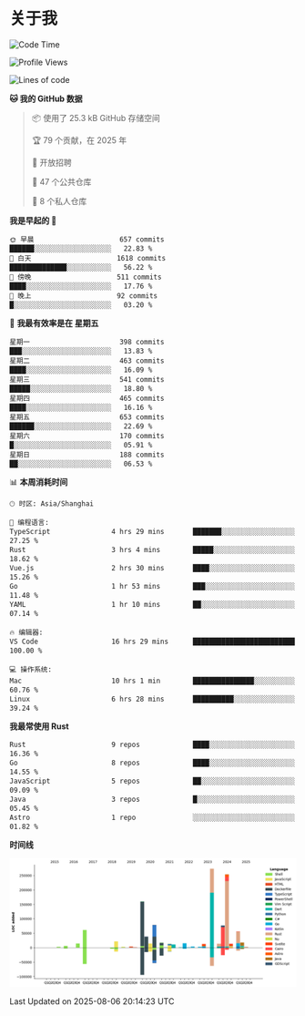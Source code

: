 # 关于我

<!--START_SECTION:waka-->
![Code Time](http://img.shields.io/badge/Code%20Time-4%2C018%20hrs%204%20mins-blue)

![Profile Views](http://img.shields.io/badge/%E4%B8%AA%E4%BA%BA%E8%B5%84%E6%96%99%E8%A7%82%E7%9C%8B%E6%AC%A1%E6%95%B0-0-blue)

![Lines of code](https://img.shields.io/badge/%E4%BB%8E%E3%80%8CHello%20World%E3%80%8D%E8%B5%B7%E6%88%91%E5%B7%B2%E7%BB%8F%E5%86%99%E4%BA%86-1.2%20million%20%E8%A1%8C%E4%BB%A3%E7%A0%81-blue)

**🐱 我的 GitHub 数据** 

> 📦  使用了 25.3 kB GitHub 存储空间 
 > 
> 🏆 79 个贡献，在 2025 年
 > 
> 💼 开放招聘
 > 
> 📜 47 个公共仓库 
 > 
> 🔑 8 个私人仓库 
 > 
**我是早起的 🐤** 

```text
🌞 早晨                     657 commits         ██████░░░░░░░░░░░░░░░░░░░   22.83 % 
🌆 白天                     1618 commits        ██████████████░░░░░░░░░░░   56.22 % 
🌃 傍晚                     511 commits         ████░░░░░░░░░░░░░░░░░░░░░   17.76 % 
🌙 晚上                     92 commits          █░░░░░░░░░░░░░░░░░░░░░░░░   03.20 % 
```
📅 **我最有效率是在 星期五** 

```text
星期一                      398 commits         ███░░░░░░░░░░░░░░░░░░░░░░   13.83 % 
星期二                      463 commits         ████░░░░░░░░░░░░░░░░░░░░░   16.09 % 
星期三                      541 commits         █████░░░░░░░░░░░░░░░░░░░░   18.80 % 
星期四                      465 commits         ████░░░░░░░░░░░░░░░░░░░░░   16.16 % 
星期五                      653 commits         ██████░░░░░░░░░░░░░░░░░░░   22.69 % 
星期六                      170 commits         █░░░░░░░░░░░░░░░░░░░░░░░░   05.91 % 
星期日                      188 commits         ██░░░░░░░░░░░░░░░░░░░░░░░   06.53 % 
```


📊 **本周消耗时间** 

```text
🕑︎ 时区: Asia/Shanghai

💬 编程语言: 
TypeScript               4 hrs 29 mins       ███████░░░░░░░░░░░░░░░░░░   27.25 % 
Rust                     3 hrs 4 mins        █████░░░░░░░░░░░░░░░░░░░░   18.62 % 
Vue.js                   2 hrs 30 mins       ████░░░░░░░░░░░░░░░░░░░░░   15.26 % 
Go                       1 hr 53 mins        ███░░░░░░░░░░░░░░░░░░░░░░   11.48 % 
YAML                     1 hr 10 mins        ██░░░░░░░░░░░░░░░░░░░░░░░   07.14 % 

🔥 编辑器: 
VS Code                  16 hrs 29 mins      █████████████████████████   100.00 % 

💻 操作系统: 
Mac                      10 hrs 1 min        ███████████████░░░░░░░░░░   60.76 % 
Linux                    6 hrs 28 mins       ██████████░░░░░░░░░░░░░░░   39.24 % 
```

**我最常使用 Rust** 

```text
Rust                     9 repos             ████░░░░░░░░░░░░░░░░░░░░░   16.36 % 
Go                       8 repos             ████░░░░░░░░░░░░░░░░░░░░░   14.55 % 
JavaScript               5 repos             ██░░░░░░░░░░░░░░░░░░░░░░░   09.09 % 
Java                     3 repos             █░░░░░░░░░░░░░░░░░░░░░░░░   05.45 % 
Astro                    1 repo              ░░░░░░░░░░░░░░░░░░░░░░░░░   01.82 % 
```



**时间线**

![Lines of Code chart](https://raw.githubusercontent.com/catusax/catusax/master/assets/bar_graph.png)


 Last Updated on 2025-08-06 20:14:23 UTC
<!--END_SECTION:waka-->
